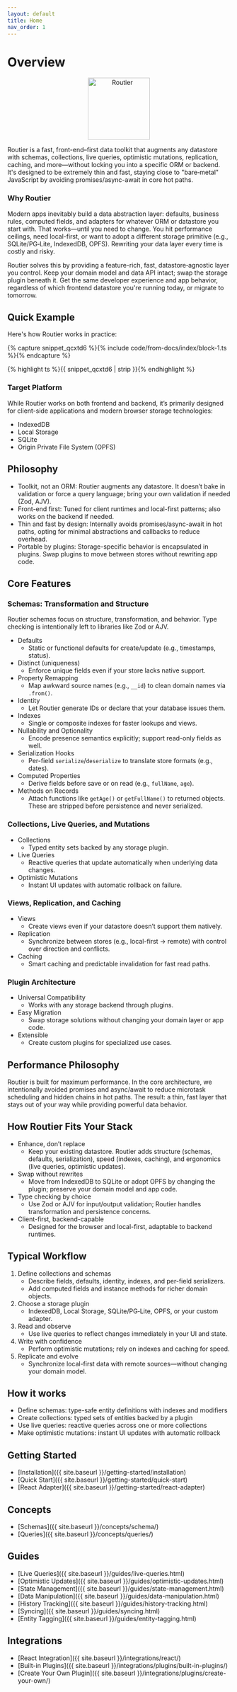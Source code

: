 ```yaml
---
layout: default
title: Home
nav_order: 1
---
```


# Overview

<p align="center">
  <img src="{{ site.baseurl }}/assets/routier.svg" alt="Routier" width="140" height="140" />
</p>

Routier is a fast, front-end–first data toolkit that augments any datastore with
schemas, collections, live queries, optimistic mutations, replication, caching,
and more—without locking you into a specific ORM or backend. It's designed to be
extremely thin and fast, staying close to "bare‑metal" JavaScript by avoiding
promises/async-await in core hot paths.

### Why Routier

Modern apps inevitably build a data abstraction layer: defaults, business rules,
computed fields, and adapters for whatever ORM or datastore you start with. That
works—until you need to change. You hit performance ceilings, need local-first,
or want to adopt a different storage primitive (e.g., SQLite/PG‑Lite, IndexedDB,
OPFS). Rewriting your data layer every time is costly and risky.

Routier solves this by providing a feature-rich, fast, datastore‑agnostic layer you
control. Keep your domain model and data API intact; swap the storage plugin
beneath it. Get the same developer experience and app behavior, regardless of
which frontend datastore you're running today, or migrate to tomorrow.

## Quick Example

Here's how Routier works in practice:

{% capture snippet_qcxtd6 %}{% include code/from-docs/index/block-1.ts %}{% endcapture %}

{% highlight ts %}{{ snippet_qcxtd6 | strip }}{% endhighlight %}

### Target Platform

While Routier works on both frontend and backend, it’s primarily designed for
client-side applications and modern browser storage technologies:

- IndexedDB
- Local Storage
- SQLite
- Origin Private File System (OPFS)

## Philosophy

- Toolkit, not an ORM: Routier augments any datastore. It doesn’t bake in
  validation or force a query language; bring your own validation if needed (Zod, AJV).
- Front-end first: Tuned for client runtimes and local-first patterns; also
  works on the backend if needed.
- Thin and fast by design: Internally avoids promises/async-await in hot paths,
  opting for minimal abstractions and callbacks to reduce overhead.
- Portable by plugins: Storage-specific behavior is encapsulated in plugins.
  Swap plugins to move between stores without rewriting app code.

## Core Features

### Schemas: Transformation and Structure

Routier schemas focus on structure, transformation, and behavior. Type checking is
intentionally left to libraries like Zod or AJV.

- Defaults
  - Static or functional defaults for create/update (e.g., timestamps, status).
- Distinct (uniqueness)
  - Enforce unique fields even if your store lacks native support.
- Property Remapping
  - Map awkward source names (e.g., `__id`) to clean domain names via `.from()`.
- Identity
  - Let Routier generate IDs or declare that your database issues them.
- Indexes
  - Single or composite indexes for faster lookups and views.
- Nullability and Optionality
  - Encode presence semantics explicitly; support read-only fields as well.
- Serialization Hooks
  - Per-field `serialize`/`deserialize` to translate store formats (e.g., dates).
- Computed Properties
  - Derive fields before save or on read (e.g., `fullName`, `age`).
- Methods on Records
  - Attach functions like `getAge()` or `getFullName()` to returned objects.
    These are stripped before persistence and never serialized.

### Collections, Live Queries, and Mutations

- Collections
  - Typed entity sets backed by any storage plugin.
- Live Queries
  - Reactive queries that update automatically when underlying data changes.
- Optimistic Mutations
  - Instant UI updates with automatic rollback on failure.

### Views, Replication, and Caching

- Views
  - Create views even if your datastore doesn’t support them natively.
- Replication
  - Synchronize between stores (e.g., local-first → remote) with control over
    direction and conflicts.
- Caching
  - Smart caching and predictable invalidation for fast read paths.

### Plugin Architecture

- Universal Compatibility
  - Works with any storage backend through plugins.
- Easy Migration
  - Swap storage solutions without changing your domain layer or app code.
- Extensible
  - Create custom plugins for specialized use cases.

## Performance Philosophy

Routier is built for maximum performance. In the core architecture, we
intentionally avoided promises and async/await to reduce microtask scheduling
and hidden chains in hot paths. The result: a thin, fast layer that stays out of
your way while providing powerful data behavior.

## How Routier Fits Your Stack

- Enhance, don’t replace
  - Keep your existing datastore. Routier adds structure (schemas, defaults,
    serialization), speed (indexes, caching), and ergonomics (live queries,
    optimistic updates).
- Swap without rewrites
  - Move from IndexedDB to SQLite or adopt OPFS by changing the
    plugin; preserve your domain model and app code.
- Type checking by choice
  - Use Zod or AJV for input/output validation; Routier handles transformation
    and persistence concerns.
- Client-first, backend-capable
  - Designed for the browser and local-first, adaptable to backend runtimes.

## Typical Workflow

1. Define collections and schemas
   - Describe fields, defaults, identity, indexes, and per-field serializers.
   - Add computed fields and instance methods for richer domain objects.
2. Choose a storage plugin
   - IndexedDB, Local Storage, SQLite/PG‑Lite, OPFS, or your custom adapter.
3. Read and observe
   - Use live queries to reflect changes immediately in your UI and state.
4. Write with confidence
   - Perform optimistic mutations; rely on indexes and caching for speed.
5. Replicate and evolve
   - Synchronize local-first data with remote sources—without changing your
     domain model.

## How it works

- Define schemas: type-safe entity definitions with indexes and modifiers
- Create collections: typed sets of entities backed by a plugin
- Use live queries: reactive queries across one or more collections
- Make optimistic mutations: instant UI updates with automatic rollback

## Getting Started

- [Installation]({{ site.baseurl }}/getting-started/installation)
- [Quick Start]({{ site.baseurl }}/getting-started/quick-start)
- [React Adapter]({{ site.baseurl }}/getting-started/react-adapter)

## Concepts

- [Schemas]({{ site.baseurl }}/concepts/schema/)
- [Queries]({{ site.baseurl }}/concepts/queries/)

## Guides

- [Live Queries]({{ site.baseurl }}/guides/live-queries.html)
- [Optimistic Updates]({{ site.baseurl }}/guides/optimistic-updates.html)
- [State Management]({{ site.baseurl }}/guides/state-management.html)
- [Data Manipulation]({{ site.baseurl }}/guides/data-manipulation.html)
- [History Tracking]({{ site.baseurl }}/guides/history-tracking.html)
- [Syncing]({{ site.baseurl }}/guides/syncing.html)
- [Entity Tagging]({{ site.baseurl }}/guides/entity-tagging.html)

## Integrations

- [React Integration]({{ site.baseurl }}/integrations/react/)
- [Built-in Plugins]({{ site.baseurl }}/integrations/plugins/built-in-plugins/)
- [Create Your Own Plugin]({{ site.baseurl }}/integrations/plugins/create-your-own/)
